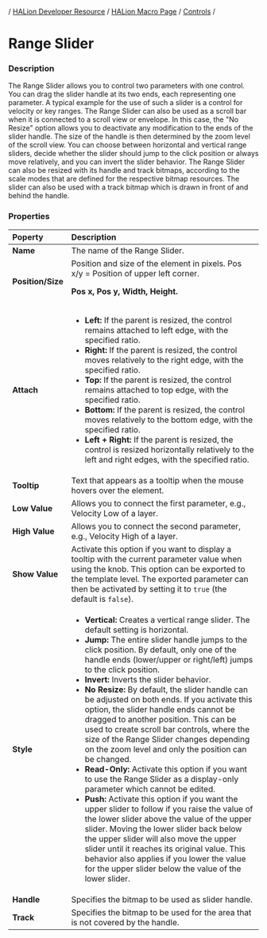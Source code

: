 / [HALion Developer Resource](../../HALion-Developer-Resource.md) / [HALion Macro Page](./HALion-Macro-Page.md) / [Controls](./Controls.md) /

# Range Slider

### Description

The Range Slider allows you to control two parameters with one control. You can drag the slider handle at its two ends, each representing one parameter. A typical example for the use of such a slider is a control for velocity or key ranges. The Range Slider can also be used as a scroll bar when it is connected to a scroll view or envelope. In this case, the "No Resize" option allows you to deactivate any modification to the ends of the slider handle. The size of the handle is then determined by the zoom level of the scroll view. You can choose between horizontal and vertical range sliders, decide whether the slider should jump to the click position or always move relatively, and you can invert the slider behavior. The Range Slider can also be resized with its handle and track bitmaps, according to the scale modes that are defined for the respective bitmap resources. The slider can also be used with a track bitmap which is drawn in front of and behind the handle.

### Properties

|Poperty|Description|
|:-|:-|
|**Name**|The name of the Range Slider.|
|**Position/Size**|Position and size of the element in pixels. Pos x/y = Position of upper left corner.<p>**Pos x, Pos y, Width, Height.**</p>|
|**Attach**|<ul><li>**Left:** If the parent is resized, the control remains attached to left edge, with the specified ratio.</li><li>**Right:** If the parent is resized, the control moves relatively to the right edge, with the specified ratio.</li><li>**Top:** If the parent is resized, the control remains attached to top edge, with the specified ratio.</li><li>**Bottom:** If the parent is resized, the control moves relatively to the bottom edge, with the specified ratio.</li><li>**Left + Right:** If the parent is resized, the control is resized horizontally relatively to the left and right edges, with the specified ratio.</li>|<li>**Top + Bottom:** If the parent is resized, the control is resized vertically relatively to the top and bottom edges, with the specified ratio.</li></ul>|
|**Tooltip**|Text that appears as a tooltip when the mouse hovers over the element.|
|**Low Value**|Allows you to connect the first parameter, e.g., Velocity Low of a layer.|
|**High Value**|Allows you to connect the second parameter, e.g., Velocity High of a layer.|
|**Show Value**|Activate this option if you want to display a tooltip with the current parameter value when using the knob. This option can be exported to the template level. The exported parameter can then be activated by setting it to ``true`` (the default is ``false``).|
|**Style**|<ul><li>**Vertical:** Creates a vertical range slider. The default setting is horizontal.</li><li>**Jump:** The entire slider handle jumps to the click position. By default, only one of the handle ends (lower/upper or right/left) jumps to the click position.</li><li>**Invert:** Inverts the slider behavior.</li><li>**No Resize:** By default, the slider handle can be adjusted on both ends. If you activate this option, the slider handle ends cannot be dragged to another position. This can be used to create scroll bar controls, where the size of the Range Slider changes depending on the zoom level and only the position can be changed.</li><li>**Read-Only:** Activate this option if you want to use the Range Slider as a display-only parameter which cannot be edited.</li><li>**Push:** Activate this option if you want the upper slider to follow if you raise the value of the lower slider above the value of the upper slider. Moving the lower slider back below the upper slider will also move the upper slider until it reaches its original value. This behavior also applies if you lower the value for the upper slider below the value of the lower slider.</li></ul>|
|**Handle**|Specifies the bitmap to be used as slider handle.|
|**Track**|Specifies the bitmap to be used for the area that is not covered by the handle.|

